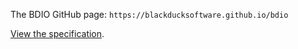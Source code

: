 The BDIO GitHub page: `https://blackducksoftware.github.io/bdio`

[View the specification](https://blackducksoftware.github.io/bdio/specification).
